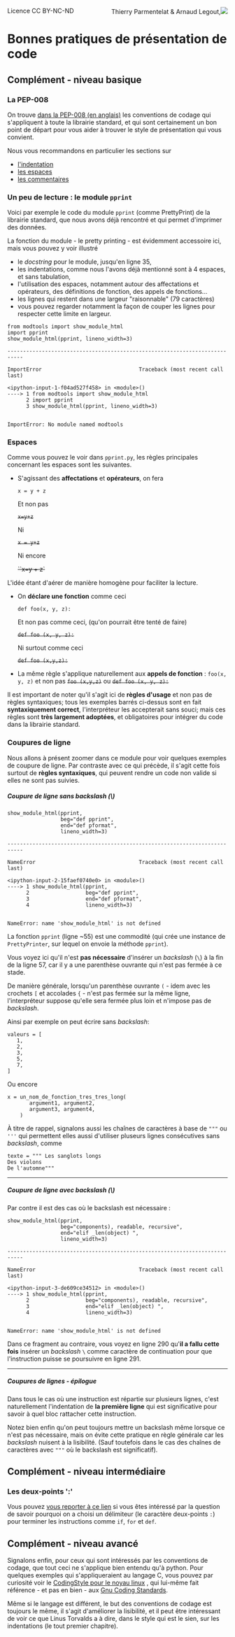 
<span style="float:left;">Licence CC BY-NC-ND</span><span style="float:right;">Thierry Parmentelat &amp; Arnaud Legout,<img src="media/inria-25.png" style="display:inline"></span><br/>

# Bonnes pratiques de présentation de code

## Complément - niveau basique

### La PEP-008

On trouve [dans la PEP-008 (en anglais)](http://legacy.python.org/dev/peps/pep-0008/) les conventions de codage qui s'appliquent à toute la librairie standard, et qui sont certainement un bon point de départ pour vous aider à trouver le style de présentation qui vous convient. 

Nous vous recommandons en particulier les sections sur
 * [l'indentation](http://legacy.python.org/dev/peps/pep-0008/#code-lay-out)
 * [les espaces](http://legacy.python.org/dev/peps/pep-0008/#whitespace-in-expressions-and-statements) 
 * [les commentaires](http://legacy.python.org/dev/peps/pep-0008/#comments)



### Un peu de lecture : le module `pprint`

Voici par exemple le code du module `pprint` (comme PrettyPrint) de la librairie standard, que nous avons déjà rencontré et qui permet d'imprimer des données. 

La fonction du module - le pretty printing - est évidemment accessoire ici, mais vous pouvez y voir illustré
 * le *docstring* pour le module, jusqu'en ligne 35,
 * les indentations, comme nous l'avons déjà mentionné sont à 4 espaces, et sans tabulation,
 * l'utilisation des espaces, notamment autour des affectations et opérateurs, des définitions de fonction, des appels de fonctions...
 * les lignes qui restent dans une largeur "raisonnable" (79 caractères)
 * vous pouvez regarder notamment la façon de couper les lignes pour respecter cette limite en largeur.


```
from modtools import show_module_html
import pprint
show_module_html(pprint, lineno_width=3)
```


    ---------------------------------------------------------------------------

    ImportError                               Traceback (most recent call last)

    <ipython-input-1-f04ad527f458> in <module>()
    ----> 1 from modtools import show_module_html
          2 import pprint
          3 show_module_html(pprint, lineno_width=3)


    ImportError: No module named modtools


### Espaces

Comme vous pouvez le voir dans `pprint.py`, les règles principales concernant les espaces sont les suivantes.

* S'agissant des **affectations** et **opérateurs**, on fera

    `x = y + z` 
    
  Et non pas
    
    ~~`x=y+z`~~
    
  Ni 
    
    ~~`x = y+z`~~
    
  Ni encore 
    
    ~~``x=y + z`~~
    
L'idée étant d'aérer de manière homogène pour faciliter la lecture.

* On **déclare une fonction** comme ceci

    `def foo(x, y, z):`
    
   Et non pas comme ceci, (qu'on pourrait être tenté de faire)
   
    ~~`def foo (x, y, z):`~~

   Ni surtout comme ceci

    ~~`def foo (x,y,z):`~~

* La même règle s'applique naturellement aux **appels de fonction**&nbsp;: `foo(x, y, z)` et non pas ~~`foo (x,y,z)`~~ ou ~~`def foo (x, y, z):`~~

Il est important de noter qu'il s'agit ici de **règles d'usage** et non pas de règles syntaxiques; tous les exemples barrés ci-dessus sont en fait **syntaxiquement correct**, l'interpréteur les accepterait sans souci; mais ces règles sont **très largement adoptées**, et obligatoires pour intégrer du code dans la librairie standard.

### Coupures de ligne

Nous allons à présent zoomer dans ce module pour voir quelques exemples de coupure de ligne. Par contraste avec ce qui précède, il s'agit cette fois surtout de **règles syntaxiques**, qui peuvent rendre un code non valide si elles ne sont pas suivies.

##### Coupure de ligne sans *backslash* (\\)


```
show_module_html(pprint, 
                 beg="def pprint",
                 end="def pformat",
                 lineno_width=3)
```


    ---------------------------------------------------------------------------

    NameError                                 Traceback (most recent call last)

    <ipython-input-2-15faef0740e0> in <module>()
    ----> 1 show_module_html(pprint, 
          2                  beg="def pprint",
          3                  end="def pformat",
          4                  lineno_width=3)


    NameError: name 'show_module_html' is not defined


La fonction `pprint` (ligne ~55) est une commodité (qui crée une instance de `PrettyPrinter`, sur lequel on envoie la méthode `pprint`).

Vous voyez ici qu'il n'est **pas nécessaire** d'insérer un *backslash* (`\`) à la fin de la ligne 57, car il y a une parenthèse ouvrante qui n'est pas fermée à ce stade.

De manière générale, lorsqu'un parenthèse ouvrante `(` - idem avec les crochets `[` et accolades `{` - n'est pas fermée sur la même ligne, l'interpréteur suppose qu'elle sera fermée plus loin et n'impose pas de *backslash*.

Ainsi par exemple on peut écrire sans *backslash*:

    valeurs = [ 
       1,
       2,
       3,
       5,
       7,
    ]
    
Ou encore

    x = un_nom_de_fonction_tres_tres_long(
           argument1, argument2,
           argument3, argument4,
        )        

À titre de rappel, signalons aussi les chaînes de caractères à base de `"""` ou `'''` qui permettent elles aussi d'utiliser pluseurs lignes consécutives sans *backslash*, comme

    texte = """ Les sanglots longs
    Des violons
    De l'automne"""

***

##### Coupure de ligne avec *backslash* (\\)

Par contre il est des cas où le backslash est nécessaire&nbsp;:


```
show_module_html(pprint, 
                 beg="components), readable, recursive", 
                 end="elif _len(object) ", 
                 lineno_width=3)
```


    ---------------------------------------------------------------------------

    NameError                                 Traceback (most recent call last)

    <ipython-input-3-de609ce34512> in <module>()
    ----> 1 show_module_html(pprint, 
          2                  beg="components), readable, recursive",
          3                  end="elif _len(object) ",
          4                  lineno_width=3)


    NameError: name 'show_module_html' is not defined


Dans ce fragment au contraire, vous voyez en ligne 290 qu'**il a fallu cette fois** insérer un *backslash* `\` comme caractère de continuation pour que l'instruction puisse se poursuivre en ligne 291. 

***

##### Coupures de lignes - épilogue

Dans tous le cas où une instruction est répartie sur plusieurs lignes, c'est naturellement l'indentation de **la première ligne** qui est significative pour savoir à quel bloc rattacher cette instruction.

Notez bien enfin qu'on peut toujours mettre un backslash même lorsque ce n'est pas nécessaire, mais on évite cette pratique en règle générale car les *backslash* nuisent à la lisibilité. (Sauf toutefois dans le cas des chaînes de caractères avec `"""` où le backslash est significatif).

## Complément - niveau intermédiaire

### Les deux-points ':'

Vous pouvez [vous reporter à ce lien](https://docs.python.org/2/faq/design.html#why-are-colons-required-for-the-if-while-def-class-statements) si vous êtes intéressé par la question de savoir pourquoi on a choisi un délimiteur (le caractère deux-points `:`) pour terminer les instructions comme `if`, `for` et `def`.

## Complément - niveau avancé

Signalons enfin, pour ceux qui sont intéressés par les conventions de codage, que tout ceci ne s'applique bien entendu qu'à python. Pour quelques exemples qui s'appliqueraient au langage C, vous pouvez par curiosité voir le [CodingStyle pour le noyau linux](https://www.kernel.org/doc/Documentation/CodingStyle) , qui lui-même fait référence - et pas en bien - aux [Gnu Coding Standards](http://www.gnu.org/prep/standards/standards.html). 

Même si le langage est différent, le but des conventions de codage est toujours le même, il s'agit d'améliorer la lisibilité, et il peut être intéressant de voir ce que Linus Torvalds a à dire, dans le style qui est le sien, sur les indentations (le tout premier chapitre).
